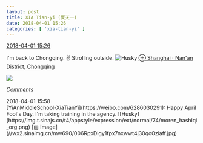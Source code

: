 ```yaml
---
layout: post
title: XIA Tian-yi (夏天一)
date: 2018-04-01 15:26
categories: [ 'xia-tian-yi' ]
---
```


<div class="weibo-info">
  <a href="https://weibo.com/6286030291/Ga4MTCUTW">2018-04-01 15:26</a>
</div>

I'm back to Chongqing. :v:️ Strolling outside. ![Husky](https://img.t.sinajs.cn/t4/appstyle/expression/ext/normal/74/moren_hashiqi_org.png) [⊕ Shanghai · Nan'an District, Chongqing](https://weibo.com/p/100101B2094452D365A6FB419C)

<!-- more -->

<a href="http://wx2.sinaimg.cn/mw690/006RpxDlgy1fpx6pm5ixjj30ku0rswyu.jpg">
  <img class="weibo-pic-preview" src="http://wx2.sinaimg.cn/orj360/006RpxDlgy1fpx6pm5ixjj30ku0rswyu.jpg" />
</a>

*Comments*

<div class="weibo-info">2018-04-01 15:58</div>
[YiAnMiddleSchool-XiaTianYi](https://weibo.com/6286030291): Happy April Fool's Day. I'm taking training in the agency. ![Husky](https://img.t.sinajs.cn/t4/appstyle/expression/ext/normal/74/moren_hashiqi_org.png) [▨ Image](//wx2.sinaimg.cn/mw690/006RpxDlgy1fpx7nxwwt4j30qo0ziaff.jpg)
